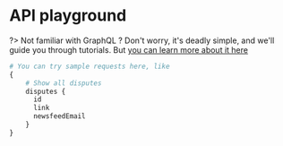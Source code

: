 


# API playground

?> Not familiar with GraphQL ? Don't worry, it's deadly simple, and we'll guide you through tutorials. But [you can learn more about it here](https://graphql.org/learn/)


```graphql
# You can try sample requests here, like
{
    # Show all disputes
    disputes {
      id
      link
      newsfeedEmail
    }
}
```

  <link rel="stylesheet" href="/_style/playground-full.css">